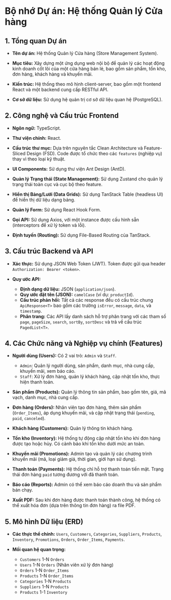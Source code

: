 # Bộ nhớ Dự án: Hệ thống Quản lý Cửa hàng

## 1. Tổng quan Dự án

- **Tên dự án:** Hệ thống Quản lý Cửa hàng (Store Management System).

- **Mục tiêu:** Xây dựng một ứng dụng web nội bộ để quản lý các hoạt động kinh doanh cốt lõi của một cửa hàng bán lẻ, bao gồm sản phẩm, tồn kho, đơn hàng, khách hàng và khuyến mãi.

- **Kiến trúc:** Hệ thống theo mô hình client-server, bao gồm một frontend React và một backend cung cấp RESTful API.

- **Cơ sở dữ liệu:** Sử dụng hệ quản trị cơ sở dữ liệu quan hệ (PostgreSQL).

## 2. Công nghệ và Cấu trúc Frontend

- **Ngôn ngữ:** TypeScript.

- **Thư viện chính:** React.

- **Cấu trúc thư mục:** Dựa trên nguyên tắc Clean Architecture và Feature-Sliced Design (FSD). Code được tổ chức theo các `features` (nghiệp vụ) thay vì theo loại kỹ thuật.

- **UI Components:** Sử dụng thư viện Ant Design (AntD).

- **Quản lý Trạng thái (State Management):** Sử dụng Zustand cho quản lý trạng thái toàn cục và cục bộ theo feature.

- **Hiển thị Bảng/Lưới (Data Grids):** Sử dụng TanStack Table (headless UI) để hiển thị dữ liệu dạng bảng.

- **Quản lý Form:** Sử dụng React Hook Form.

- **Gọi API:** Sử dụng Axios, với một instance được cấu hình sẵn (interceptors để xử lý token và lỗi).

- **Định tuyến (Routing):** Sử dụng File-Based Routing của TanStack.

## 3. Cấu trúc Backend và API

- **Xác thực:** Sử dụng JSON Web Token (JWT). Token được gửi qua header `Authorization: Bearer <token>`.

- **Quy ước API:**
  - **Định dạng dữ liệu:** JSON (`application/json`).
  - **Quy ước đặt tên (JSON):** `camelCase` (ví dụ: `productId`).
  - **Cấu trúc phản hồi:** Tất cả các response đều có cấu trúc chung `ApiResponse<T>` bao gồm các trường `isError`, `message`, `data`, và `timestamp`.
  - **Phân trang:** Các API lấy danh sách hỗ trợ phân trang với các tham số `page`, `pageSize`, `search`, `sortBy`, `sortDesc` và trả về cấu trúc `PagedList<T>`.

## 4. Các Chức năng và Nghiệp vụ chính (Features)

- **Người dùng (Users):** Có 2 vai trò: `Admin` và `Staff`.
  - `Admin`: Quản lý người dùng, sản phẩm, danh mục, nhà cung cấp, khuyến mãi, xem báo cáo.
  - `Staff`: Xử lý đơn hàng, quản lý khách hàng, cập nhật tồn kho, thực hiện thanh toán.

- **Sản phẩm (Products):** Quản lý thông tin sản phẩm, bao gồm tên, giá, mã vạch, danh mục, nhà cung cấp.

- **Đơn hàng (Orders):** Nhân viên tạo đơn hàng, thêm sản phẩm (`Order_Items`), áp dụng khuyến mãi, và cập nhật trạng thái (`pending`, `paid`, `canceled`).

- **Khách hàng (Customers):** Quản lý thông tin khách hàng.

- **Tồn kho (Inventory):** Hệ thống tự động cập nhật tồn kho khi đơn hàng được tạo hoặc hủy. Có cảnh báo khi tồn kho dưới mức an toàn.

- **Khuyến mãi (Promotions):** Admin tạo và quản lý các chương trình khuyến mãi (mã, loại giảm giá, thời gian, giới hạn sử dụng).

- **Thanh toán (Payments):** Hệ thống chỉ hỗ trợ thanh toán tiền mặt. Trạng thái đơn hàng `paid` tương đương với đã thanh toán.

- **Báo cáo (Reports):** Admin có thể xem báo cáo doanh thu và sản phẩm bán chạy.

- **Xuất PDF:** Sau khi đơn hàng được thanh toán thành công, hệ thống có thể xuất hóa đơn (dựa trên thông tin đơn hàng) ra file PDF.

## 5. Mô hình Dữ liệu (ERD)

- **Các thực thể chính:** `Users`, `Customers`, `Categories`, `Suppliers`, `Products`, `Inventory`, `Promotions`, `Orders`, `Order_Items`, `Payments`.

- **Mối quan hệ quan trọng:**
  - `Customers` 1-N `Orders`
  - `Users` 1-N `Orders` (Nhân viên xử lý đơn hàng)
  - `Orders` 1-N `Order_Items`
  - `Products` 1-N `Order_Items`
  - `Categories` 1-N `Products`
  - `Suppliers` 1-N `Products`
  - `Products` 1-1 `Inventory`


